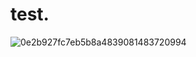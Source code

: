 # test.

![0e2b927fc7eb5b8a4839081483720994](https://user-images.githubusercontent.com/109251925/178888630-7510a6ae-7a77-43ba-8af6-28e424349532.jpg)
